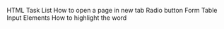 HTML Task
List
How to open a page in new tab
Radio button
Form
Table
Input Elements
How to highlight the word
